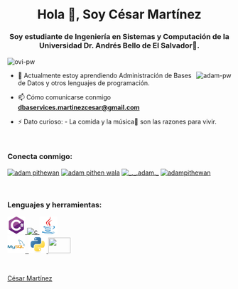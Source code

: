 <h1 align="center">Hola 👋, Soy César Martínez</h1>
<h3 align="center">Soy estudiante de Ingeniería en Sistemas y Computación de la Universidad Dr. Andrés Bello de El Salvador🌟.</h3>


<img align="center" src="https://github.com/CesarM4rtinez/CesarM4rtinez/assets/119742694/762b657f-42df-47a3-a029-58376081ec41" alt="ovi-pw" />

<br>

<p><img align="right" src="https://github.com/Adam-pw/Adam-pw/blob/main/animation_500_kxa883sd.gif" alt="adam-pw" /></p>


- 🌱 Actualmente estoy aprendiendo Administración de Bases de Datos y otros lenguajes de programación.

- 📫 Cómo comunicarse conmigo **dbaservices.martinezcesar@gmail.com**

- ⚡ Dato curioso: - La comida y la música🎵 son las razones para vivir.

<br>

<h3 align="left">Conecta conmigo:</h3>
<p align="left">
  <a href="https://www.linkedin.com/in/césar-martínez-b8a53326a/" target="blank"><img align="center"
      src="https://raw.githubusercontent.com/rahuldkjain/github-profile-readme-generator/master/src/images/icons/Social/linked-in-alt.svg"
      alt="adam pithewan" height="30" width="40" /></a>
  <a href="https://fb.com/César Martínez Owner" target="blank"><img align="center"
      src="https://raw.githubusercontent.com/rahuldkjain/github-profile-readme-generator/master/src/images/icons/Social/facebook.svg"
      alt="adam pithen wala" height="30" width="40" /></a>
  <a href="https://instagram.com/maynaztrvp" target="blank"><img align="center"
      src="https://raw.githubusercontent.com/rahuldkjain/github-profile-readme-generator/master/src/images/icons/Social/instagram.svg"
      alt="_._.adam._" height="30" width="40" /></a>
   <a href="https://twitter.com/@OwnerOvi" target="blank"><img align="center"
      src="https://raw.githubusercontent.com/rahuldkjain/github-profile-readme-generator/master/src/images/icons/Social/twitter.svg"
      alt="adampithewan" height="30" width="40" /></a>
</p>

<br>




<h3 align="left">Lenguajes y herramientas:</h3>
<p align="left"> <a href="https://dotnet.microsoft.com/es-es/languages/csharp" target="_blank" rel="noreferrer"> 
  <img
      src="https://raw.githubusercontent.com/devicons/devicon/master/icons/csharp/csharp-original.svg" 
      width="40" height="40" /> </a> <a href="https://www.microsoft.com/es-es/sql-server/sql-server-downloads" target="_blank" rel="noreferrer">
  <img 
      src="https://camo.githubusercontent.com/42dfd0950d93092d82d677877fe87d5bab1e2acccc1110bf0f9dd755988ccb7e/68747470733a2f2f7777772e7376677265706f2e636f6d2f73686f772f3330333232392f6d6963726f736f66742d73716c2d7365727665722d6c6f676f2e737667" alt="c" width="50" height="40" /> </a> <a href="https://java.com" target="_blank" rel="noreferrer"> 
  <img
      src="https://raw.githubusercontent.com/devicons/devicon/master/icons/java/java-original.svg" alt="java" width="40"
      height="40" /> </a> <a href="https://mysql.com" target="_blank"
    rel="noreferrer"> 
    <br>
   <img
      src="https://raw.githubusercontent.com/devicons/devicon/master/icons/mysql/mysql-original-wordmark.svg"
      alt="mysql" width="40" height="40" /> </a> <a href="photoshop.com" target="_blank" rel="noreferrer"> 
   <img
      /> </a> <a href="https://www.python.org"> 
    <img
      src="https://raw.githubusercontent.com/devicons/devicon/master/icons/python/python-original.svg" alt="python"
      width="40" height="40" /> </a> <a href="https://oracle.com/" target="_blank" rel="noreferrer"> 
      <img src="https://framerusercontent.com/images/8Nu3MW03CpqJ8zqwYnWcqCk8EA.png" width="50" height="35" /> 
 <a target="_blank" rel="noreferrer">

<br>
   
<p align="left"> <a href="https://twitter.com/" target="blank"><img
      src="https://img.shields.io/twitter/follow/?logo=twitter&style=for-the-badge" alt="" /></a> </p>

[César Martínez](https://github.com/CesarM4rtinez)
